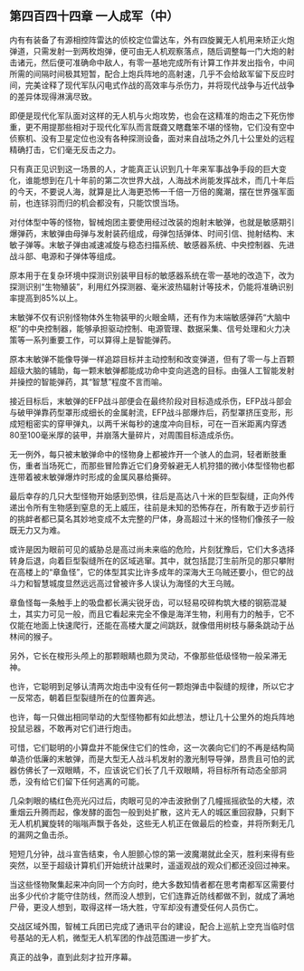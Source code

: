 ## 第四百四十四章 一人成军（中）
内有有装备了有源相控阵雷达的侦校定位雷达车，外有四旋翼无人机用来矫正火炮弹道，只需发射一到两枚炮弹，便可由无人机观察落点，随后调整每一门大炮的射击诸元，然后便可准确命中敌人，有零一基地完成所有计算工作并发出指令，中间所需的间隔时间极其短暂，配合上炮兵阵地的高射速，几乎不会给敌军留下反应时间，完美诠释了现代军队闪电式作战的高效率与杀伤力，并将现代战争与近代战争的差异体现得淋漓尽致。

即便是现代化军队面对这样的无人机与火炮攻势，也会在这精准的炮击之下死伤惨重，更不用提那些相对于现代化军队而言既聋又瞎蠢笨不堪的怪物，它们没有空中侦察机、没有卫星定位也没有各种探测设备，面对来自战场之外几十公里处的远程精确打击，它们毫无反击之力。

只有真正见识到这一场景的人，才能真正认识到几十年来军事战争手段的巨大变化，谁能想到在几十年前的第二次世界大战，人海战术尚能发挥战术，而几十年后的今天，不要说人海，就算是比人海更恐怖一千倍一万倍的魔潮，摆在世界强军面前，也连铩羽而归的机会都没有，只能饮恨当场。

对付体型中等的怪物，智械炮团主要使用经过改装的炮射末敏弹，也就是敏感期引爆弹药，末敏弹由母弹与发射装药组成，母弹包括弹体、时间引信、抛射结构、末敏子弹等。末敏子弹由减速减旋与稳态扫描系统、敏感器系统、中央控制器、先进战斗部、电源和子弹体等组成。

原本用于在复杂环境中探测识别装甲目标的敏感器系统在零一基地的改造下，改为探测识别“生物殖装”，利用红外探测器、毫米波热辐射计等技术，仍能将准确识别率提高到85%以上。

末敏弹不仅有识别怪物体外生物装甲的火眼金睛，还有作为末端敏感弹药“大脑中枢”的中央控制器，能够承担驱动控制、电源管理、数据采集、信号处理和火力决策等一系列重要工作，可以算得上是智能弹药。

原本末敏弹不能像导弹一样追踪目标并主动控制和改变弹道，但有了零一与上百颗超级大脑的辅助，每一颗末敏弹都能成功命中变向逃逸的目标。由强人工智能发射并操控的智能弹药，其“智慧”程度不言而喻。

接近目标后，末敏弹的EFP战斗部便会在最终阶段对目标造成杀伤，EFP战斗部会与破甲弹靠药型罩形成细长的金属射流，EFP战斗部爆炸后，药型罩挤压变形，形成短粗密实的穿甲弹丸，以两千米每秒的速度冲向目标，可在一百米距离内穿透80至100毫米厚的装甲，并崩落大量碎片，对周围目标造成杀伤。

无一例外，每只被末敏弹命中的怪物身上都被炸开一个骇人的血洞，轻者断肢重伤，重者当场死亡，而那些冒险靠近它们身旁躲避无人机狩猎的微小体型怪物也都连带着被末敏弹爆炸时形成的金属风暴给撕碎。

最后幸存的几只大型怪物开始感到恐惧，往后是高达八十米的巨型裂缝，正向外传递出令所有生物感到窒息的无上威压，往前是未知的恐怖存在，所有敢于迈步前行的挑衅者都已莫名其妙地变成不太完整的尸体，身高超过十米的怪物们像孩子一般既无力又为难。

或许是因为眼前可见的威胁总是高过尚未来临的危险，片刻犹豫后，它们大多选择转身后退，向着巨型裂缝所在的区域逃窜。其中，就包括昆汀生前所见的那只攀附在高楼上的“章鱼怪”，它的体型其实比许多成年的深海大王乌贼还要小，但它的战斗力和智慧城度显然远远高过曾被许多人误认为海怪的大王乌贼。

章鱼怪每一条触手上的吸盘都长满尖锐牙齿，可以轻易咬碎构筑大楼的钢筋混凝土，其实力可见一般，而且它看起来完全不像是海洋生物，利用有力的触手，它不仅能在地面上快速爬行，还能在高楼大厦之间跳跃，就像借用树枝与藤条跳动于丛林间的猴子。

另外，它长在梭形头颅上的那颗眼睛也颇为灵动，不像那些低级怪物一般呆滞无神。

也许，它聪明到足够认清两次炮击中没有任何一颗炮弹击中裂缝的规律，所以它才一反常态，朝着巨型裂缝所在的位置奔逃。

也许，每一只做出相同举动的大型怪物都有如此想法，想让几十公里外的炮兵阵地投鼠忌器，不敢再对它们进行炮击。

可惜，它们聪明的小算盘并不能保住它们的性命，这一次袭向它们的不再是结构简单造价低廉的末敏弹，而是大型无人战斗机发射的激光制导导弹，昂贵且可怕的武器仿佛长了一双眼睛，不，应该说它们长了几千双眼睛，将目标所有动态全部洞悉，没有给它们留下任何逃离的可能。

几朵刺眼的橘红色亮光闪过后，肉眼可见的冲击波掀倒了几幢摇摇欲坠的大楼，浓重烟云升腾而起，像发酵的面包一般到处扩散，这片无人的城区重回寂静，只剩下无人机机翼旋转的嗡嗡声飘于各处，这些无人机正在做最后的检查，并将所剩无几的漏网之鱼击杀。

短短几分钟，战斗宣告结束，令人胆颤心惊的第一波魔潮就此全灭，胜利来得有些突然，以至于超级计算机们开始统计战果时，遥遥观战的观众们都还没回过神来。

当这些怪物聚集起来冲向同一个方向时，绝大多数知情者都在思考南都军区需要付出多少代价才能守住防线，然而没人想到，它们连靠近防线都做不到，就成了满地尸骨，更没人想到，取得这样一场大胜，守军却没有遭受任何人员伤亡。

交战区域外围，智械工兵团已完成了通讯平台的建设，配合上巡航上空充当临时信号基站的无人机，微型无人机军团的作战范围进一步扩大。

真正的战争，直到此刻才拉开序幕。

